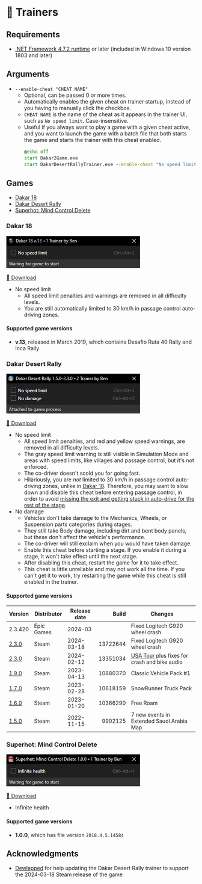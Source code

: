 🏃 Trainers
===

<a id="requirements"></a>
## Requirements
- [.NET Framework 4.7.2 runtime](https://dotnet.microsoft.com/download/dotnet-framework) or later (included in Windows 10 version 1803 and later)

## Arguments
- `--enable-cheat "CHEAT NAME"`
    - Optional, can be passed 0 or more times.
    - Automatically enables the given cheat on trainer startup, instead of you having to manually click the checkbox.
    - `CHEAT NAME` is the name of the cheat as it appears in the trainer UI, such as `No speed limit`. Case-insensitive.
    - Useful if you always want to play a game with a given cheat active, and you want to launch the game with a batch file that both starts the game and starts the trainer with this cheat enabled.
        ```bat
        @echo off
        start Dakar2Game.exe
        start DakarDesertRallyTrainer.exe --enable-cheat "No speed limit" --enable-cheat "No damage"
        ```

## Games
<!-- MarkdownTOC autolink="true" bracket="round" autoanchor="false" levels="3" style="unordered" -->

- [Dakar 18](#dakar-18)
- [Dakar Desert Rally](#dakar-desert-rally)
- [Superhot: Mind Control Delete](#superhot-mind-control-delete)

<!-- /MarkdownTOC -->

### Dakar 18

![trainer screenshot](.github/images/dakar18.png)

[💾 Download](https://github.com/Aldaviva/Trainers/releases/latest/download/Dakar18Trainer.exe)

- No speed limit
    - All speed limit penalties and warnings are removed in all difficulty levels.
    - You are still automatically limited to 30 km/h in passage control auto-driving zones.

#### Supported game versions

- **v.13**, released in March 2019, which contains Desafio Ruta 40 Rally and Inca Rally

### Dakar Desert Rally

![trainer screenshot](.github/images/dakardesertrally.png)

[💾 Download](https://github.com/Aldaviva/Trainers/releases/latest/download/DakarDesertRallyTrainer.exe)

- No speed limit
    - All speed limit penalties, and red and yellow speed warnings, are removed in all difficulty levels.
    - The gray speed limit warning is still visible in Simulation Mode and areas with speed limits, like villages and passage control, but it's not enforced.
    - The co-driver doesn't scold you for going fast.
    - Hilariously, you are *not* limited to 30 km/h in passage control auto-driving zones, unlike in [Dakar 18](#dakar-18). Therefore, you may want to slow down and disable this cheat before entering passage control, in order to avoid [missing the exit and getting stuck in auto-drive for the rest of the stage](https://twitter.com/Aldaviva/status/1602037249650081793).
- No damage
    - Vehicles don't take damage to the Mechanics, Wheels, or Suspension parts categories during stages.
    - They still take Body damage, including dirt and bent body panels, but these don't affect the vehicle's performance.
    - The co-driver will still exclaim when you would have taken damage.
    - Enable this cheat before starting a stage. If you enable it during a stage, it won't take effect until the next stage.
    - After disabling this cheat, restart the game for it to take effect.
    - This cheat is little unreliable and may not work all the time. If you can't get it to work, try restarting the game while this cheat is still enabled in the trainer.

#### Supported game versions

|Version|Distributor|Release date|Build|Changes|
|-|-|-|-:|-|
|2.3.420|Epic Games|2024-03||Fixed Logitech G920 wheel crash|
|[2.3.0](https://store.steampowered.com/news/app/1839940/view/6923793758884093997)|Steam|2024-03-18|13722644|Fixed Logitech G920 wheel crash|
|[2.3.0](https://store.steampowered.com/news/app/1839940/view/4027975938511238388)|Steam|2024-02-12|13351034|[USA Tour](https://store.steampowered.com/news/app/1839940/view/6715496576543059671) plus fixes for crash and bike audio|
|[1.9.0](https://store.steampowered.com/news/app/1839940/view/6466647949833257321)|Steam|2023-04-13|10880370|Classic Vehicle Pack #1|
|[1.7.0](https://store.steampowered.com/news/app/1839940/view/3654145459652107245)|Steam|2023-02-28|10618159|SnowRunner Truck Pack|
|[1.6.0](https://store.steampowered.com/news/app/1839940/view/3644009189553404411)|Steam|2023-01-20|10366290|Free Roam|
|[1.5.0](https://store.steampowered.com/news/app/1839940/view/5379014706391343864)|Steam|2022-11-15|9902125|7 new events in Extended Saudi Arabia Map|

### Superhot: Mind Control Delete

![trainer screenshot](.github/images/superhotmindcontroldelete.png)

[💾 Download](https://github.com/Aldaviva/Trainers/releases/latest/download/SuperhotMindControlDeleteTrainer.exe)

- Infinite health

#### Supported game versions

- **1.0.0**, which has file version `2018.4.5.14584`

## Acknowledgments

- [Dewlapped](https://github.com/Dewlapped) for help updating the Dakar Desert Rally trainer to support the 2024-03-18 Steam release of the game